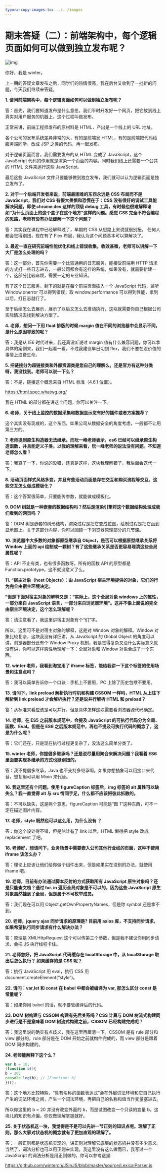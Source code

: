```yaml
---
typora-copy-images-to: ../../images
---
```


# 期末答疑（二）：前端架构中，每个逻辑页面如何可以做到独立发布呢？

![img](../../images/a2490bfe7238bf3940291933a8f5cfcb.jpg)

你好，我是 winter。

上一期的答疑文章发布之后，同学们的热情很高，我在后台又收到了一批新的问题，今天我们继续来答疑。

**1. 请问前端架构中，每个逻辑页面如何可以做到独立发布呢？**

答：首先，我们要知道发布是什么意思，我们平时开发好一个网页，把它放到线上真实对用户服务的机器上，这个过程叫做发布。

正常来讲，前端工程师发布的原材料是 HTML，产出是一个线上的 URL 地址。

各个公司的发布系统差异非常的大，有的是前端发 HTML，有的是前端把代码给服务端同学，改成 JSP 之类的代码，再一起发布。

对于逻辑页面而言，我们需要发布的从 HTML 变成了 JavaScript，这个 JavaScript 代码的作用就是渲染一个页面的内容。同时我们线上还需要一个公共的 HTML 文件来运行这些 JavaScript。

最后这些 JavaScript 文件只要能够做到独立发布，我们就可以认为逻辑页面是独立发布了。

**2. 对于一个后端开发者来说，前端最困难的东西永远是 CSS 布局而不是 JavaScript，我们对 CSS 有很大畏惧和恐慌在于：CSS 没有很好的调试工具能解决问题，即使 chrome dev 这样的顶级 debug 工具，有时候也很难解释诸如“为什么页面上的这个盒子在这个地方”这样的问题。感觉 CSS 完全不符合编程的思路，老师有没有办法缓解一下这个问题？**

答：其实我在课程中已经解释过了，早期的 CSS 从思路上来说就很别扭， 任何人都会觉得别扭，现在有了 Flex 布局，我认为这个问题基本可以算解决了。

**3. 最近一直在研究前端性能优化和线上错误收集，收效甚微，老师可以讲解一下大厂是怎么处理的吗？**

答：这一部分，首先你需要一个比较通用的日志服务，能接受前端用 HTTP 请求的方式打一些日志进去，一般公司都会有这样的系统，如果没有，就需要新建一个，这部分比较麻烦，需要一定的专业知识。

有了这个日志服务，剩下的就是在每个前端页面插入一个 JavaScript 代码，监听 Window.onerror 可以得到错误，取 window.performance 可以得到性能，拿到以后，打日志就行了。

至于后续怎么去展示，展示了以后又怎么去推动执行，这块就需要你自己根据公司实际情况去找到解决方案了。

**4. 老师，想问一下用 float 排版的时候 margin 值在不同的浏览器中会显示不同，是什么原因导致的呢？**

答：我是从 IE6 时代过来，我还真没听说过 margin 值有什么兼容问题，你可以拿具体的案例来，我们一起看一看。不过我建议早日切到 flex，我们不要在没价值的事情上浪费生命。

**5. 把链接分为超链接类和外部资源类是您自己的理解么，还是官方有这种分类呀，我没找到。老师可以说一下么？**

答：不是，链接这个概念来自 HTML 标准（4.6.1 位置）。

https://html.spec.whatwg.org/

我在 HTML 的部分都在讲这个问题，你可以关注一下。

**6. 老师，关于线上监控的数据采集和数据显示您有好的插件或者方案推荐？**

这个其实没有现成的，这个东西，如果公司从数据安全的角度考虑，一般都不让用第三方的。

**7. 老师提到原生构造器无法继承。而阮一峰老师表示，es6 已经可以继承原生构造函数，并且能定义子类。以我的理解来看，阮一峰老师的说法没有问题。不知道老师怎么看？**

答：我查了一下，你说的没错，还真是这样，这块我理解错了，我后面会迭代一下。

**8. 活动页面样式风格多变，并且有些活动页面是存在交互和购买流程等交互，这些交互怎么做成模板化？**

答：这个答案很简单，只要能传参数，就能做成模板化。

**9. DOM 树就是一种嵌套的数据结构吗？然后是渲染引擎将这个数据结构处理成我们看到的网页吗 ？**

答：DOM 树是嵌套的树形结构，渲染过程是把它变成位图，绘制过程是把它画到显示器上。关于这部分内容，你可以回顾一下浏览器原理部分的几节课。

**10. 浏览器中大多数的对象都原型继承自 Object，是否可以根据原型继承关系将 Window 上面的 api 绘制成一颗树？有了这些继承关系是否更容易理清这些全局属性呢？**

答：API 不止有类，也有很多函数呀。所有的函数 API 的原型都是 Function.prototype，这不就没意义了么。

**11. “宿主对象（host Objects）：由 JavaScript 宿主环境提供的对象，它们的行为完全由宿主环境决定。**

**”但是下面对宿主对象的解释又是：“实际上，这个全局对象 windows 上的属性，一部分来自 JavaScript 语言，一部分来自浏览器环境”。这并不像上面说的完全由宿主环境决定，这个怎么理解呢？**

答：请注意看了，我这里讲宿主对象有个“们”字。

所以，这里可不是对宿主对象的解释，这是对 Window 对象的解释。Window 对象比较复杂，这块我没有详细讲，从 JavaScript 的 Global Object 的角度可以讲，浏览器部分还有个 Window Proxy 机制，我是觉得复杂又没什么实际意义就没有讲，你可以这样感性地理解一下：全局对象和 Window 对象合成了一个东西。

**12. winter 老师，我看到淘宝用了 iframe 标签，能给我讲一下这个标签的使用场景和注意点吗？**

答：我可以简单告诉你一个口诀：手机上不要用，PC 上除了历史包袱不要用。

**13. 请问下，link preload 解析执行时机和构建 CSSOM 一样吗，HTML 从上往下解析到 link preload 才会解析执行？还是说并行解析 HTML 和 preload？**

答：从标准来看应该是可以并行，但是具体怎样这块需要看浏览器源代码确定。

**14. 老师，在 ES5 之前版本规范中，会提及 JavaScript 的可执行代码分为全局、函数、Eval。但是在 ES6 之后版本规范中，再也不提及可执行代码的概念了，这是为什么呢？**

答：它们还在，只是现在执行过程更复杂了，没法这么简单分类了。

**15. winter 老师，你提倡多继承吗？还是说尽量用聚合来解决问题？我看着 ES6 里面要实现多继承的方式也挺别扭的。**

答：我不提倡多继承，Java 也不支持多继承啊。如果你想抽象可以用接口来代替，想复用可以用 Mixin 来代替。

**16. 我这里还有个问题，使用 figureCaption 标签后，img 标签的 alt 属性可以缺失么？我一直觉得 alt 与 src 情同手足，什么都不应该把彼此拆散的。**

答：不可以缺失，这是两个意思，figureCaption 可能是“图 1”这种东西，可不一定在描述图片内容。

**17. 老师，style 既然也可以这么用，为什么没有 ？**

答：你这个设计得不错，但是估计有了 link 以后，HTML 懒得把 style 改成 replacement 了吧。

**18. 老师好，想请问下，业务场景中需要嵌入公司其他行业线的页面，这种不使用 iframe 该怎么办？**

答：理论上应该让他们给你做个组件出来，但是如果实在没别的办法，就使用 iframe 吧。

**19. 老师，目前有办法通过脚本反射的方式获取所有 JavaScript 原生对象吗？还是只能查文档？通过 for. in 遍历全局对象是不可以的，因为这些 JavaScript 原生对象虽然挂到了全局，但是属于不可枚举成员。**

答：我们现在可以用 Object.getOwnPropertyNames，但是你 symbol 还是拿不到。

**20. 老师，jquery ajax 同步请求的原理是? 目前用 axios 库，不支持同步请求，如果希望执行同步请求有什么解决办法？**

答：原理是 XMLHttpRequest 这个可以传第三个参数，但是我不建议你用同步请求，会把 JS 执行线程卡住。

**21. 老师您好，把 JavaScript 代码缓存在 localStorage 中，从 localStorage 取出后怎么执行？ 如果缓存的是 CSS 呢？**

答：执行 JavaScript 用 eval，执行 CSS 用 document.createElement(“style”)。

**22. 请问：var,let 和 const 在 babel 中都会被编译为 var, 那怎么区分 const 是常量呢？**

答：如果你用 babel 的话，就不要管编译后的代码。

**23. DOM 树构建与 CSSOM 构建有先后关系吗？CSS 计算与 DOM 树流式构建同步进行是不是意味着 DOM 树流式构建之前，CSSOM 已经构建完成呢？**

答：我这里说的确实有点歧义，我在这里再厘清一下。CSSOM 是有 rule 部分和 view 部分的，rule 部分是在 DOM 开始之前就构件完成的，而 view 部分是跟着 DOM 同步构建的。

**24. 老师能解释下这个么？**

```javascript
var b = 10;
(function b(){
b = 20;
console.log(b); // [Function: b]
})();
```

答：这个地方比较特殊，“具有名称的函数表达式”会在外层词法环境和它自己执行产生的词法环境之间，产生一个词法环境，再把自己的名称和值当作变量塞进去。

所以你这里的 b = 20 并没有改变外面的 b，而是试图改变一个只读的变量 b。这块儿的知识有点偏，你仅做理解掌握就好。

**25. 关于状态机这一块，我觉得是不是可以先讲一节正则的知识点呢。理解了正则，那么大家对状态机的概念就有了更加直观的理解了。**

答：一般正则都是状态机实现的，讲正则对理解它底层的状态机并没有多少意义。当然了，词法分析也可以用正则来实现，我这里没有这么做而已，我写过一个 JavaScript 的词法分析是用正则做的，你可以参考这里:

https://github.com/wintercn/JSinJS/blob/master/source/LexicalParser.js

